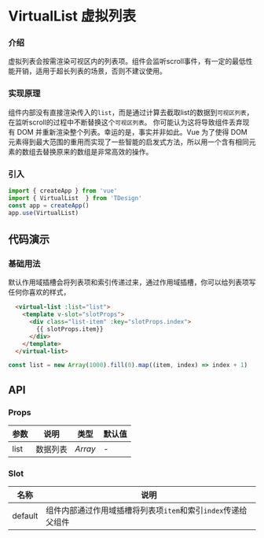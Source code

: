 # VirtualList 虚拟列表


### 介绍
虚拟列表会按需渲染可视区内的列表项。组件会监听scroll事件，有一定的最低性能开销，适用于超长列表的场景，否则不建议使用。

### 实现原理
  组件内部没有直接渲染传入的`list`，而是通过计算去截取list的数据到`可视区列表`，在监听scroll的过程中不断替换这个`可视区列表`。
  你可能认为这将导致组件丢弃现有 DOM 并重新渲染整个列表。幸运的是，事实并非如此。Vue 为了使得 DOM 元素得到最大范围的重用而实现了一些智能的启发式方法，所以用一个含有相同元素的数组去替换原来的数组是非常高效的操作。

### 引入

```js
import { createApp } from 'vue'
import { VirtualList  } from 'TDesign'
const app = createApp()
app.use(VirtualList)
```

## 代码演示

### 基础用法
默认作用域插槽会将列表项和索引传递过来，通过作用域插槽，你可以给列表项写任何你喜欢的样式，
```html
  <virtual-list :list="list">
    <template v-slot="slotProps">
      <div class="list-item" :key="slotProps.index">
        {{ slotProps.item}}
      </div>
    </template>
  </virtual-list>
```

```js
const list = new Array(1000).fill(0).map((item, index) => index + 1)
```




## API

### Props

| 参数         | 说明     | 类型     | 默认值       |
| ------------ | -------- | -------- | ------------ |
| list       | 数据列表	 | _Array_ |  -    |


### Slot

| 名称         | 说明     | 
| ------------ | -------- | 
| default       | 组件内部通过作用域插槽将列表项`item`和索引`index`传递给父组件	 |